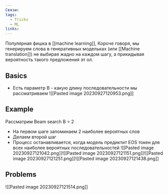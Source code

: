 ```yaml
---
Связи: 
tags:
  - Tricks
  - ML
links:
---
```

Популярная фишка в [[machine learning]], 
Короче говоря, мы генерируем слова в генеративных модельках (или [[Machine translation]]) не выбирая жадно на каждом шагу, а прикидывая вероятность такого предложения эт ол.

## Basics
- Есть параметр B -  какую длину последовательности мы рассматриваем
![[Pasted image 20230927120953.png]]


## Example
Рассматрим Beam search B = 2
- На первом шаге запоминаем 2 наиболее вероятных слов
- Делаем второй шаг 
- Процесс останавливается, когда модель предиктит EOS токен для всех наиболее вероятных последовательностей
![[Pasted image 20230927121042.png]]![[Pasted image 20230927121151.png]]![[Pasted image 20230927121251.png]]![[Pasted image 20230927121438.png]]


## Problems
![[Pasted image 20230927121514.png]]